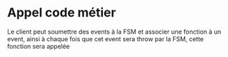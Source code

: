 <h1>Appel code métier</h1>
Le client peut soumettre des events à la FSM et associer une fonction à un event, ainsi à chaque fois que cet event sera throw par la FSM, cette fonction sera appelée